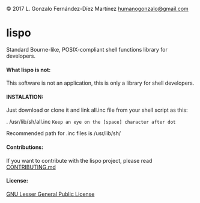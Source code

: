 
© 2017 L. Gonzalo Fernández-Díez Martínez
<humanogonzalo@gmail.com>

# lispo
Standard Bourne-like, POSIX-compliant shell functions library for developers.

#### What lispo is not:

This software is not an application, this is only a library for shell developers.

#### INSTALATION:

Just download or clone it and link all.inc file from your shell script as this:

. /usr/lib/sh/all.inc
`Keep an eye on the [space] character after dot`

Recommended path for .inc files is /usr/lib/sh/

#### Contributions:

If you want to contribute with the lispo project, please read [CONTRIBUTING.md](https://github.com/gonzalofdz/lispo/blob/master/.github/CONTRIBUTING.md)

#### License:

 [GNU Lesser General Public License](https://github.com/gonzalofdz/lispo/blob/master/LICENSE)
